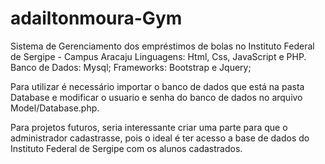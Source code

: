 # adailtonmoura-Gym
Sistema de Gerenciamento dos empréstimos de bolas no Instituto Federal de Sergipe - Campus Aracaju
  Linguagens: Html, Css, JavaScript e PHP.
  Banco de Dados: Mysql;
  Frameworks: Bootstrap e Jquery;

  Para utilizar é necessário importar o banco de dados que está na pasta Database e modificar o usuario e senha do banco de dados no arquivo Model/Database.php.

  Para projetos futuros, seria interessante criar uma parte para que o administrador cadastrasse, pois o ideal é ter acesso a base de dados do Instituto Federal de Sergipe com os alunos cadastrados.
